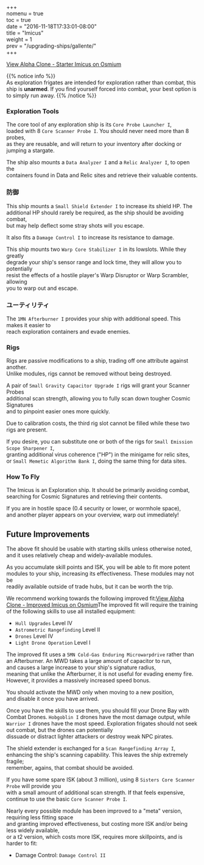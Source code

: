 +++  
nomenu = true  
toc = true  
date = "2016-11-18T17:33:01-08:00"  
title = "Imicus"  
weight = 1  
prev = "/upgrading-ships/gallente/"  
+++

<object type="image/svg+xml" data="https://o.smium.org/api/convert/118510/svg/118510-alpha-clone---starter-imicus.svg?privatetoken=1957593063555596288"><a href="https://o.smium.org/loadout/private/118510/1957593063555596288">View Alpha Clone - Starter Imicus on Osmium</a></object>

{{% notice info %}}  
As exploration frigates are intended for exploration rather than combat, this ship is **unarmed**. If you find yourself forced into combat, your best option is to simply run away.
{{% /notice %}}

### Exploration Tools

The core tool of any exploration ship is its `Core Probe Launcher I`,  
loaded with 8 `Core Scanner Probe I`. You should never need more than 8 probes,  
as they are reusable, and will return to your inventory after docking or jumping a stargate.

The ship also mounts a `Data Analyzer I` and a `Relic Analyzer I`, to open the  
containers found in Data and Relic sites and retrieve their valuable contents.

### 防御

This ship mounts a `Small Shield Extender I` to increase its shield HP. The additional HP should rarely be required, as the ship should be avoiding combat,  
but may help deflect some stray shots will you escape.

It also fits a `Damage Control I` to increase its resistance to damage.

This ship mounts two `Warp Core Stabilizer I` in its lowslots. While they greatly  
degrade your ship's sensor range and lock time, they will allow you to potentially  
resist the effects of a hostile player's Warp Disruptor or Warp Scrambler, allowing  
you to warp out and escape.

### ユーティリティ

The `1MN Afterburner I` provides your ship with additional speed. This makes it easier to  
reach exploration containers and evade enemies.

### Rigs

Rigs are passive modifications to a ship, trading off one attribute against another.  
Unlike modules, rigs cannot be removed without being destroyed.

A pair of `Small Gravity Capacitor Upgrade I` rigs will grant your Scanner Probes  
additional scan strength, allowing you to fully scan down tougher Cosmic Signatures  
and to pinpoint easier ones more quickly.

Due to calibration costs, the third rig slot cannot be filled while these two rigs are present.

If you desire, you can substitute one or both of the rigs for `Small Emission Scope Sharpener I`,  
granting additional virus coherence ("HP") in the minigame for relic sites,  
or `Small Memetic Algorithm Bank I`, doing the same thing for data sites.

### How To Fly

The Imicus is an Exploration ship. It should be primarily avoiding combat,  
searching for Cosmic Signatures and retrieving their contents.

If you are in hostile space (0.4 security or lower, or wormhole space),  
and another player appears on your overview, warp out immediately!

## Future Improvements

The above fit should be usable with starting skills unless otherwise noted,  
and it uses relatively cheap and widely-available modules.

As you accumulate skill points and ISK, you will be able to fit more potent  
modules to your ship, increasing its effectiveness. These modules may not be  
readily available outside of trade hubs, but it can be worth the trip.

We recommend working towards the following improved fit:<object type="image/svg+xml" data="https://o.smium.org/api/convert/118511/svg/118511-alpha-clone---improved-imicus.svg?privatetoken=3747071537958617088"><a href="https://o.smium.org/loadout/private/118511/3747071537958617088">View Alpha Clone - Improved Imicus on Osmium</a></object>The improved fit will require the training of the following skills to use all installed equipment:

* `Hull Upgrades` Level IV
* `Astrometric Rangefinding` Level II
* `Drones` Level IV
* `Light Drone Operation` Level I

The improved fit uses a `5MN Cold-Gas Enduring Microwarpdrive` rather than an Afterburner. An MWD takes a large amount of capacitor to run,   
and causes a large increase to your ship's signature radius,  
meaning that unlike the Afterburner, it is not useful for evading enemy fire. However, it provides a massively increased speed bonus.

You should activate the MWD only when moving to a new position,  
and disable it once you have arrived.

Once you have the skills to use them, you should fill your Drone Bay with Combat Drones. `Hobgoblin I` drones have the most damage output, while `Warrior I` drones have the most speed. Exploration frigates should not seek out combat, but the drones can potentially  
dissuade or distract lighter attackers or destroy weak NPC pirates.

The shield extender is exchanged for a `Scan Rangefinding Array I`,   
enhancing the ship's scanning capability. This leaves the ship extremely fragile;  
remember, agains, that combat should be avoided.

If you have some spare ISK (about 3 million), using 8 `Sisters Core Scanner Probe` will provide you  
with a small amount of additional scan strength. If that feels expensive,  
continue to use the basic `Core Scanner Probe I`.

Nearly every possible module has been improved to a "meta" version, requiring less fitting space  
and granting improved effectiveness, but costing more ISK and/or being less widely available,  
or a t2 version, which costs more ISK, requires more skillpoints, and is harder to fit:

* Damage Control: `Damage Control II`
